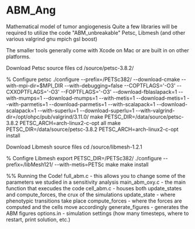 # ABM_Ang
Mathematical model of tumor angiogenesis
Quite a few libraries will be required to utilize the code "ABM_unbreakable"
Petsc, Libmesh (and other various valgrind gnu mpich gsl boost)

The smaller tools generally come with Xcode on Mac or are built in on other platforms.

Download Petsc source files
cd /source/petsc-3.8.2/

% Configure petsc
./configure --prefix=/PETSc382/ --download-cmake --with-mpi-dir=$MPI_DIR --with-debugging=false --COPTFLAGS='-O3' --CXXOPTFLAGS='-O3' --FOPTFLAGS='-O3' --download-fblaslapack=1 --with-mumps=1 --download-mumps=1 --with-metis=1 --download-metis=1 --with-parmetis=1 --download-parmetis=1 --with-scalapack=1 --download-scalapack=1 --with-superlu=1 --download-superlu=1 --with-valgrind-dir=/opt/ohpc/pub/valgrind/3.11.0/
make PETSC_DIR=/data/source/petsc-3.8.2 PETSC_ARCH=arch-linux2-c-opt all
make PETSC_DIR=/data/source/petsc-3.8.2 PETSC_ARCH=arch-linux2-c-opt install

Download Libmesh source files
cd /source/libmesh-1.2.1

% Configre Libmesh
export PETSC_DIR=/PETSc382/
./configure --prefix=/libMesh121/ --with-metis=PETSc
make
make install

%% Running the Code!
full_abm.c        - this allows you to change some of the parameters we studied in a sensitivity analysis
main_abm_oxy.c    - the main function that execudes the code
cell_abm.c        - houses both update_states and compute_forces, the crux of the simulations
  update_state    - where phenotypic transitions take place
  compute_forces  - where the forces are computed and the cells move accordingly
generate_figures  - generates the ABM figures
options.in        - simulation settings (how many timesteps, where to restart, print solution, etc.)

